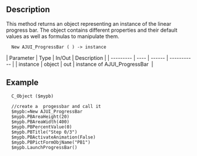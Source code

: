 ﻿<!-- New AJUI_ProgressBar ( ) -> instance -->


## Description

This method returns an object representing an instance of the linear progress bar. The object contains different properties and their default values as well as formulas to manipulate them.

```4d
  New AJUI_ProgressBar ( ) -> instance
```

| Parameter | Type | In/Out | Description |
| --------- | ---- | ------ | ----------- |
| instance | object | out | instance of AJUI_ProgressBar  |

## Example

```4d
  C_Object ($mypb)
  
  //create a  progessbar and call it
  $mypb:=New AJUI_ProgressBar 
  $mypb.PBAreaHeight(20)
  $mypb.PBAreaWidth(400)
  $mypb.PBPercentValue(0)
  $mypb.PBTitle("Step 0/3")
  $mypb.PBActivateAnimation(False)
  $mypb.PBPictFormObjName("PB1")
  $mypb.LaunchProgressBar()
```
